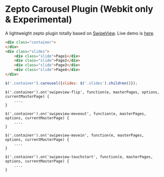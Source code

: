 # Zepto Carousel Plugin (Webkit only & Experimental)

A lightweight zepto plugin totally based on [SwipeView](https://github.com/cubiq/SwipeView). Live demo is [here](http://etanxing.github.com/).

``` html
<div class="container">
</div>
<div class="slides">
    <div class="slide">Page1</div>
    <div class="slide">Page2</div>
    <div class="slide">Page3</div>
    <div class="slide">Page4</div>
</div>
```

``` javascript
$('.container').carousel({slides: $('.slides').children()});
```

``` events
$('.container').on('swipeview-flip', function(e, masterPages, options, currentMasterPage) {
	....
}

$('.container').on('swipeview-moveout', function(e, masterPages, options, currentMasterPage) {
	....
}

$('.container').on('swipeview-movein', function(e, masterPages, options, currentMasterPage) {
	....
}

$('.container').on('swipeview-touchstart', function(e, masterPages, options, currentMasterPage) {
	....
}
```